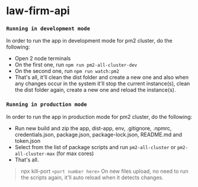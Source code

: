 # law-firm-api

### `Running in development mode`

In order to run the app in development mode for pm2 cluster, do the following:

- Open 2 node terminals
- On the first one, run `npm run pm2-all-cluster-dev`
- On the second one, run `npm run watch:pm2`
- That's all, it'll clean the dist folder and create a new one and also when any changes occur in the system it'll 
stop the current instance(s), clean the dist folder again, create a new one and reload the instance(s). 

### `Running in production mode`

In order to run the app in production mode for pm2 cluster, do the following:

- Run new build and zip the app, dist-app, env, .gitignore, .npmrc, credentials.json, package.json, package-lock.json, README.md and token.json
- Select from the list of package scripts and run `pm2-all-cluster` or `pm2-all-cluster-max` (for max cores)
- That's all. 

> npx kill-port `<port number here>`
> On new files upload, no need to run the scripts again, it'll auto reload when it detects changes.
